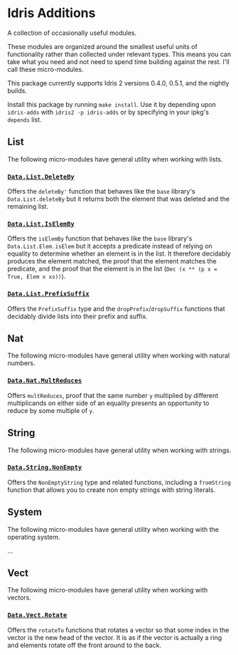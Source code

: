 # Idris Additions

A collection of occasionally useful modules.

These modules are organized around the smallest useful units of functionality rather than collected under relevant types. This means you can take what you need and not need to spend time building against the rest. I'll call these micro-modules.

This package currently supports Idris 2 versions 0.4.0, 0.5.1, and the nightly builds.

Install this package by running `make install`. Use it by depending upon `idris-adds` with `idris2 -p idris-adds` or by specifying in your ipkg's `depends` list.

## List
The following micro-modules have general utility when working with lists.

### [`Data.List.DeleteBy`](./Data/List/DeleteBy.idr)
Offers the `deleteBy'` function that behaves like the `base` library's `Data.List.deleteBy` but it returns both the element that was deleted and the remaining list.

### [`Data.List.IsElemBy`](./Data/List/IsElemBy.idr)
Offers the `isElemBy` function that behaves like the `base` library's `Data.List.Elem.isElem` but it accepts a predicate instead of relying on equality to determine whether an element is in the list. It therefore decidably produces the element matched, the proof that the element matches the predicate, and the proof that the element is in the list (`Dec (x ** (p x = True, Elem x xs))`).

### [`Data.List.PrefixSuffix`](./Data/List/PrefixSuffix.idr)
Offers the `PrefixSuffix` type and the `dropPrefix`/`dropSuffix` functions that decidably divide lists into their prefix and suffix.

## Nat
The following micro-modules have general utility when working with natural numbers.

### [`Data.Nat.MultReduces`](./Data/Nat/MultReduces.idr)
Offers `multReduces`, proof that the same number `y` multiplied by different multiplicands on either side of an equality presents an opportunity to reduce by some multiple of `y`.

## String
The following micro-modules have general utility when working with strings.

### [`Data.String.NonEmpty`](./Data/String/NonEmpty.idr)
Offers the `NonEmptyString` type and related functions, including a `fromString` function that allows you to create non empty strings with string literals.

## System
The following micro-modules have general utility when working with the operating system.

...

## Vect
The following micro-modules have general utility when working with vectors.

### [`Data.Vect.Rotate`](./Data/Vect/Rotate.idr)
Offers the `rotateTo` functions that rotates a vector so that some index in the vector is the new head of the vector. It is as if the vector is actually a ring and elements rotate off the front around to the back.

